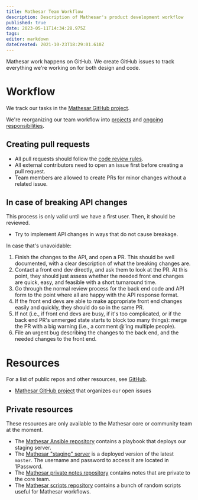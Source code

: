 ```yaml
---
title: Mathesar Team Workflow
description: Description of Mathesar's product development workflow
published: true
date: 2023-05-11T14:34:28.975Z
tags: 
editor: markdown
dateCreated: 2021-10-23T18:29:01.610Z
---
```


Mathesar work happens on GitHub. We create GitHub issues to track everything we're working on for both design and code.

# Workflow

We track our tasks in the [Mathesar GitHub project](https://github.com/orgs/centerofci/projects/1).

We're reorganizing our team workflow into [projects](/en/projects) and [ongoing responsibilities](/en/team/responsibilities).

## Creating pull requests

- All pull requests should follow the [code review rules](https://wiki.mathesar.org/engineering/code-review).
- All external contributors need to open an issue first before creating a pull request.
- Team members are allowed to create PRs for minor changes without a related issue.

## In case of breaking API changes
This process is only valid until we have a first user.  Then, it should be reviewed.
- Try to implement API changes in ways that do not cause breakage.

In case that's unavoidable:

1. Finish the changes to the API, and open a PR.  This should be well documented, with a clear description of what the breaking changes are.
2. Contact a front end dev directly, and ask them to look at the PR.  At this point, they should just assess whether the needed front end changes are quick, easy, and feasible with a short turnaround time.
3. Go through the normal review process for the back end code and API form to the point where all are happy with the API response format.
4. If the front end devs are able to make appropriate front end changes easily and quickly, they should do so in the same PR.
5. If not (i.e., if front end devs are busy, if it's too complicated, or if the back end PR's unmerged state starts to block too many things): merge the PR with a big warning (i.e., a comment @'ing multiple people).
6. File an urgent bug describing the changes to the back end, and the needed changes to the front end.


# Resources
For a list of public repos and other resources, see [GitHub](/en/community/github).

- [Mathesar GitHub project](https://github.com/orgs/centerofci/projects/1) that organizes our open issues

## Private resources

These resources are only available to the Mathesar core or community team at the moment.
- The [Mathesar Ansible repository](https://github.com/centerofci/mathesar-ansible) contains a playbook that deploys our staging server.
- The [Mathesar "staging" server](https://staging.mathesar.org/) is a deployed version of the latest `master`. The username and password to access it are located in 1Password.
- The [Mathesar private notes repository](https://github.com/centerofci/mathesar-private-notes) contains notes that are private to the core team.
- The [Mathesar scripts repository](https://github.com/centerofci/mathesar-scripts) contains a bunch of random scripts useful for Mathesar workflows.
